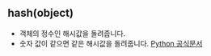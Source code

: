 ## hash(object)
* 객체의 정수인 해시값을 돌려줍니다. 
* 숫자 값이 같으면 같은 해시값을 돌려줍니다.
[Python 공식문서](https://docs.python.org/ko/3.6/library/functions.html#hash)